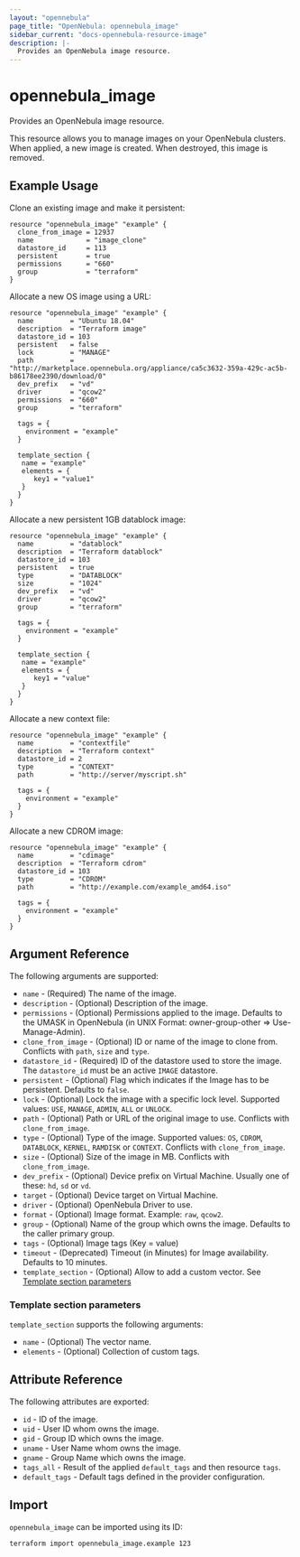 ```yaml
---
layout: "opennebula"
page_title: "OpenNebula: opennebula_image"
sidebar_current: "docs-opennebula-resource-image"
description: |-
  Provides an OpenNebula image resource.
---
```


# opennebula_image

Provides an OpenNebula image resource.

This resource allows you to manage images on your OpenNebula clusters. When applied,
a new image is created. When destroyed, this image is removed.

## Example Usage

Clone an existing image and make it persistent:

```hcl
resource "opennebula_image" "example" {
  clone_from_image = 12937
  name             = "image_clone"
  datastore_id     = 113
  persistent       = true
  permissions      = "660"
  group            = "terraform"
}
```

Allocate a new OS image using a URL:

```hcl
resource "opennebula_image" "example" {
  name         = "Ubuntu 18.04"
  description  = "Terraform image"
  datastore_id = 103
  persistent   = false
  lock         = "MANAGE"
  path         = "http://marketplace.opennebula.org/appliance/ca5c3632-359a-429c-ac5b-b86178ee2390/download/0"
  dev_prefix   = "vd"
  driver       = "qcow2"
  permissions  = "660"
  group        = "terraform"

  tags = {
    environment = "example"
  }

  template_section {
   name = "example"
   elements = {
      key1 = "value1"
   }
  }
}
```

Allocate a new persistent 1GB datablock image:

```hcl
resource "opennebula_image" "example" {
  name         = "datablock"
  description  = "Terraform datablock"
  datastore_id = 103
  persistent   = true
  type         = "DATABLOCK"
  size         = "1024"
  dev_prefix   = "vd"
  driver       = "qcow2"
  group        = "terraform"

  tags = {
    environment = "example"
  }

  template_section {
   name = "example"
   elements = {
      key1 = "value"
   }
  }
}
```

Allocate a new context file:

```hcl
resource "opennebula_image" "example" {
  name         = "contextfile"
  description  = "Terraform context"
  datastore_id = 2
  type         = "CONTEXT"
  path         = "http://server/myscript.sh"

  tags = {
    environment = "example"
  }
}
```

Allocate a new CDROM image:

```hcl
resource "opennebula_image" "example" {
  name         = "cdimage"
  description  = "Terraform cdrom"
  datastore_id = 103
  type         = "CDROM"
  path         = "http://example.com/example_amd64.iso"

  tags = {
    environment = "example"
  }
}
```

## Argument Reference

The following arguments are supported:

* `name` - (Required) The name of the image.
* `description` - (Optional) Description of the image.
* `permissions` - (Optional) Permissions applied to the image. Defaults to the UMASK in OpenNebula (in UNIX Format: owner-group-other => Use-Manage-Admin).
* `clone_from_image` - (Optional) ID or name of the image to clone from. Conflicts with `path`, `size` and `type`.
* `datastore_id` - (Required) ID of the datastore used to store the image. The `datastore_id` must be an active `IMAGE` datastore.
* `persistent` - (Optional) Flag which indicates if the Image has to be persistent. Defaults to `false`.
* `lock` - (Optional) Lock the image with a specific lock level. Supported values: `USE`, `MANAGE`, `ADMIN`, `ALL` or `UNLOCK`.
* `path` - (Optional) Path or URL of the original image to use. Conflicts with `clone_from_image`.
* `type` - (Optional) Type of the image. Supported values: `OS`, `CDROM`, `DATABLOCK`, `KERNEL`, `RAMDISK` or `CONTEXT`. Conflicts with `clone_from_image`.
* `size` - (Optional) Size of the image in MB. Conflicts with `clone_from_image`.
* `dev_prefix` - (Optional) Device prefix on Virtual Machine. Usually one of these: `hd`, `sd` or `vd`.
* `target` - (Optional) Device target on Virtual Machine.
* `driver` - (Optional) OpenNebula Driver to use.
* `format` - (Optional) Image format. Example: `raw`, `qcow2`.
* `group` - (Optional) Name of the group which owns the image. Defaults to the caller primary group.
* `tags` - (Optional) Image tags (Key = value)
* `timeout` - (Deprecated) Timeout (in Minutes) for Image availability. Defaults to 10 minutes.
* `template_section` - (Optional) Allow to add a custom vector. See [Template section parameters](#template-section-parameters)

### Template section parameters

`template_section` supports the following arguments:

* `name` - (Optional) The vector name.
* `elements` - (Optional) Collection of custom tags.

## Attribute Reference

The following attributes are exported:

* `id` - ID of the image.
* `uid` - User ID whom owns the image.
* `gid` - Group ID which owns the image.
* `uname` - User Name whom owns the image.
* `gname` - Group Name which owns the image.
* `tags_all` - Result of the applied `default_tags` and then resource `tags`.
* `default_tags` - Default tags defined in the provider configuration.

## Import

`opennebula_image` can be imported using its ID:

```shell
terraform import opennebula_image.example 123
```
